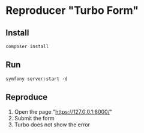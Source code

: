 # Reproducer "Turbo Form"

## Install

```
composer install
```

## Run

```
symfony server:start -d
```

## Reproduce

1. Open the page "https://127.0.0.1:8000/"
2. Submit the form
3. Turbo does not show the error
